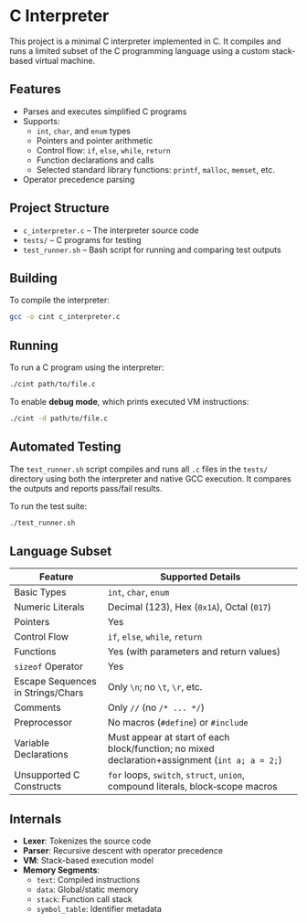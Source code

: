 # C Interpreter 

This project is a minimal C interpreter implemented in C. It compiles and runs a limited subset of the C programming language using a custom stack-based virtual machine.

## Features

- Parses and executes simplified C programs
- Supports:
  - `int`, `char`, and `enum` types
  - Pointers and pointer arithmetic
  - Control flow: `if`, `else`, `while`, `return`
  - Function declarations and calls
  - Selected standard library functions: `printf`, `malloc`, `memset`, etc.
- Operator precedence parsing

## Project Structure

- `c_interpreter.c` – The interpreter source code
- `tests/` – C programs for testing
- `test_runner.sh` – Bash script for running and comparing test outputs

## Building

To compile the interpreter:

```bash
gcc -o cint c_interpreter.c
```

## Running

To run a C program using the interpreter:

```bash
./cint path/to/file.c
```

To enable **debug mode**, which prints executed VM instructions:

```bash
./cint -d path/to/file.c
```


## Automated Testing

The `test_runner.sh` script compiles and runs all `.c` files in the `tests/` directory using both the interpreter and native GCC execution. It compares the outputs and reports pass/fail results.

To run the test suite:

```bash
./test_runner.sh
```
## Language Subset

| Feature                               | Supported Details                   |
|---------------------------------------|-------------------------------------|
| Basic Types                           | `int`, `char`, `enum`               |
| Numeric Literals                      | Decimal (123), Hex (`0x1A`), Octal (`017`) |
| Pointers                              | Yes                                 |
| Control Flow                          | `if`, `else`, `while`, `return`     |
| Functions                             | Yes (with parameters and return values) |
| `sizeof` Operator                     | Yes                                 |
| Escape Sequences in Strings/Chars     | Only `\n`; no `\t`, `\r`, etc.      |
| Comments                              | Only `//` (no `/* ... */`)          |
| Preprocessor                          | No macros (`#define`) or `#include` |
| Variable Declarations                 | Must appear at start of each block/function; no mixed declaration+assignment (`int a; a = 2;`) |
| Unsupported C Constructs              | `for` loops, `switch`, `struct`, `union`, compound literals, block‑scope macros |


## Internals

- **Lexer**: Tokenizes the source code
- **Parser**: Recursive descent with operator precedence
- **VM**: Stack-based execution model
- **Memory Segments**:
  - `text`: Compiled instructions
  - `data`: Global/static memory
  - `stack`: Function call stack
  - `symbol_table`: Identifier metadata

